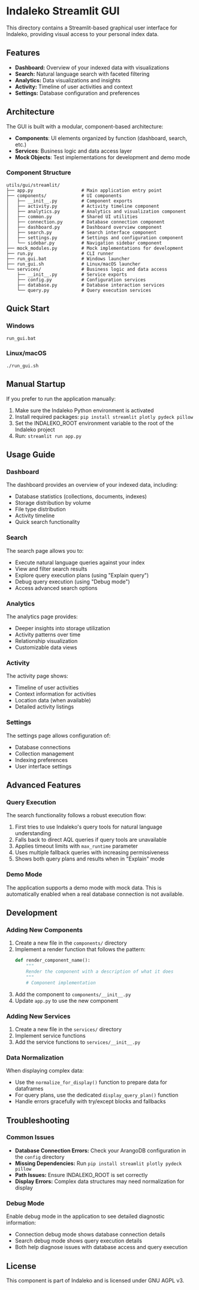 # Indaleko Streamlit GUI

This directory contains a Streamlit-based graphical user interface for Indaleko, providing visual access to your personal index data.

## Features

- **Dashboard:** Overview of your indexed data with visualizations
- **Search:** Natural language search with faceted filtering
- **Analytics:** Data visualizations and insights
- **Activity:** Timeline of user activities and context
- **Settings:** Database configuration and preferences

## Architecture

The GUI is built with a modular, component-based architecture:

- **Components**: UI elements organized by function (dashboard, search, etc.)
- **Services**: Business logic and data access layer
- **Mock Objects**: Test implementations for development and demo mode

### Component Structure

```
utils/gui/streamlit/
├── app.py                  # Main application entry point
├── components/             # UI components
│   ├── __init__.py         # Component exports
│   ├── activity.py         # Activity timeline component
│   ├── analytics.py        # Analytics and visualization component
│   ├── common.py           # Shared UI utilities
│   ├── connection.py       # Database connection component
│   ├── dashboard.py        # Dashboard overview component
│   ├── search.py           # Search interface component
│   ├── settings.py         # Settings and configuration component
│   └── sidebar.py          # Navigation sidebar component
├── mock_modules.py         # Mock implementations for development
├── run.py                  # CLI runner
├── run_gui.bat             # Windows launcher
├── run_gui.sh              # Linux/macOS launcher
└── services/               # Business logic and data access
    ├── __init__.py         # Service exports
    ├── config.py           # Configuration services
    ├── database.py         # Database interaction services
    └── query.py            # Query execution services
```

## Quick Start

### Windows

```
run_gui.bat
```

### Linux/macOS

```
./run_gui.sh
```

## Manual Startup

If you prefer to run the application manually:

1. Make sure the Indaleko Python environment is activated
2. Install required packages: `pip install streamlit plotly pydeck pillow`
3. Set the INDALEKO_ROOT environment variable to the root of the Indaleko project
4. Run: `streamlit run app.py`

## Usage Guide

### Dashboard

The dashboard provides an overview of your indexed data, including:
- Database statistics (collections, documents, indexes)
- Storage distribution by volume
- File type distribution
- Activity timeline
- Quick search functionality

### Search

The search page allows you to:
- Execute natural language queries against your index
- View and filter search results
- Explore query execution plans (using "Explain query")
- Debug query execution (using "Debug mode")
- Access advanced search options

### Analytics

The analytics page provides:
- Deeper insights into storage utilization
- Activity patterns over time
- Relationship visualization
- Customizable data views

### Activity

The activity page shows:
- Timeline of user activities
- Context information for activities
- Location data (when available)
- Detailed activity listings

### Settings

The settings page allows configuration of:
- Database connections
- Collection management
- Indexing preferences
- User interface settings

## Advanced Features

### Query Execution

The search functionality follows a robust execution flow:
1. First tries to use Indaleko's query tools for natural language understanding
2. Falls back to direct AQL queries if query tools are unavailable
3. Applies timeout limits with `max_runtime` parameter
4. Uses multiple fallback queries with increasing permissiveness
5. Shows both query plans and results when in "Explain" mode

### Demo Mode

The application supports a demo mode with mock data. This is automatically enabled when a real database connection is not available.

## Development

### Adding New Components

1. Create a new file in the `components/` directory
2. Implement a render function that follows the pattern:
   ```python
   def render_component_name():
       """
       Render the component with a description of what it does
       """
       # Component implementation
   ```
3. Add the component to `components/__init__.py`
4. Update `app.py` to use the new component

### Adding New Services

1. Create a new file in the `services/` directory
2. Implement service functions
3. Add the service functions to `services/__init__.py`

### Data Normalization

When displaying complex data:
- Use the `normalize_for_display()` function to prepare data for dataframes
- For query plans, use the dedicated `display_query_plan()` function
- Handle errors gracefully with try/except blocks and fallbacks

## Troubleshooting

### Common Issues

- **Database Connection Errors:** Check your ArangoDB configuration in the `config` directory
- **Missing Dependencies:** Run `pip install streamlit plotly pydeck pillow`
- **Path Issues:** Ensure INDALEKO_ROOT is set correctly
- **Display Errors:** Complex data structures may need normalization for display

### Debug Mode

Enable debug mode in the application to see detailed diagnostic information:
- Connection debug mode shows database connection details
- Search debug mode shows query execution details
- Both help diagnose issues with database access and query execution

## License

This component is part of Indaleko and is licensed under GNU AGPL v3.